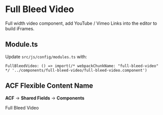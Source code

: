 # Full Bleed Video

Full width video component, add YouTube / Vimeo Links into the editor to build iFrames.

## Module.ts

Update `src/js/config/modules.ts` with:

`FullBleedVideo: () => import(/* webpackChunkName: "full-bleed-video" */ '../components/full-bleed-video/full-bleed-video.component')`

## ACF Flexible Content Name

**ACF** -> **Shared Fields** -> **Components**

Full Bleed Video
